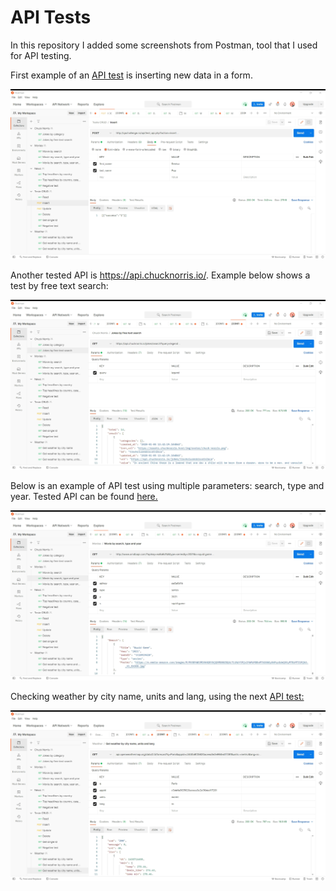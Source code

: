 # API Tests

In this repository I added some screenshots from Postman, tool that I used for API testing.


First example of an [API test](http://qachallenge.ro/api/) is inserting new data in a form.

![Inseting new data in a form](https://github.com/Deniisa/API-Tests/blob/main/postman_insert.png)



Another tested API is https://api.chucknorris.io/. Example below shows a test by free text search:

![Testing by free text search](https://github.com/Deniisa/API-Tests/blob/main/postman_jokesWebsite.png)



Below is an example of API test using multiple parameters: search, type and year. Tested API can be found [here.](https://www.omdbapi.com/)

![Tesing by search, type and year](https://github.com/Deniisa/API-Tests/blob/main/postman_movies.png)



Checking weather by city name, units and lang, using the next [API test:](https://openweathermap.org/forecast5)

![Testing by city name, units and lang](https://github.com/Deniisa/API-Tests/blob/main/postman_weather.png)
